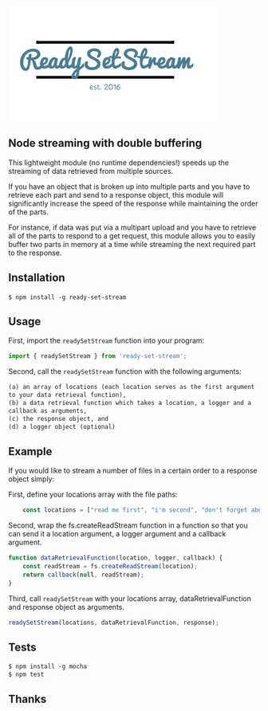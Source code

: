 ![logo](readysetstream.png)

Node streaming with double buffering
------------

This lightweight module (no runtime dependencies!) speeds up the streaming of data retrieved from multiple sources.

If you have an object that is broken up into multiple parts and you have to retrieve each part and send to a response object, this module will significantly increase the speed of the response while maintaining the order of the parts.

For instance, if data was put via a multipart upload and you have to retrieve all of the parts to respond to a get request, this module allows you to easily buffer two parts in memory at a time while streaming the next required part to the response.

Installation
------------

    $ npm install -g ready-set-stream

Usage
---------------

First, import the `readySetStream` function into your program:

```javascript
import { readySetStream } from 'ready-set-stream';
```

Second, call the `readySetStream` function
with the following arguments:

    (a) an array of locations (each location serves as the first argument to your data retrieval function),
    (b) a data retrieval function which takes a location, a logger and a callback as arguments,
    (c) the response object, and
    (d) a logger object (optional)

Example
---------------

If you would like to stream a number of files in a certain order to a response object simply:

First, define your locations array with the file paths:

```javascript
    const locations = ["read me first", "i'm second", "don't forget about me!"];
```

Second, wrap the fs.createReadStream function in a function so that you can send it a location argument, a logger argument and a callback argument.

```javascript
function dataRetrievalFunction(location, logger, callback) {
    const readStream = fs.createReadStream(location);
    return callback(null, readStream);
}
```

Third, call `readySetStream` with your locations array, dataRetrievalFunction and response object as arguments.

```javascript
readySetStream(locations, dataRetrievalFunction, response);
```

Tests
------------

    $ npm install -g mocha
    $ npm test

Thanks
------
